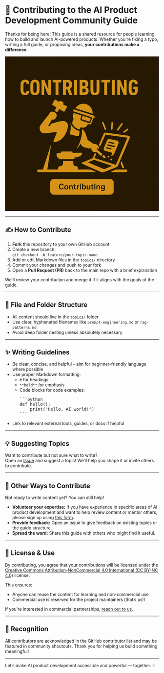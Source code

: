 # 🤝 Contributing to the AI Product Development Community Guide

Thanks for being here! This guide is a shared resource for people learning how to build and launch AI-powered products. Whether you're fixing a typo, writing a full guide, or proposing ideas, **your contributions make a difference**.

![AI Product Foundary - Contributing ](./assets/ProductFoundryAI_Contributing.png)


---

## ✍️ How to Contribute

1. **Fork** this repository to your own GitHub account
2. Create a new branch:  
   `git checkout -b feature/your-topic-name`
3. Add or edit Markdown files in the `topics/` directory
4. Commit your changes and push to your fork
5. Open a **Pull Request (PR)** back to the main repo with a brief explanation

We’ll review your contribution and merge it if it aligns with the goals of the guide.

---

## 📁 File and Folder Structure

- All content should live in the `topics/` folder
- Use clear, hyphenated filenames like `prompt-engineering.md` or `rag-patterns.md`
- Avoid deep folder nesting unless absolutely necessary

---

## ✨ Writing Guidelines

- Be clear, concise, and helpful – aim for beginner-friendly language where possible
- Use proper Markdown formatting:
  - `#` for headings
  - `**bold**` for emphasis
  - Code blocks for code examples:
    <pre>
    ```python
    def hello():
        print("Hello, AI world!")
    ```
    </pre>
- Link to relevant external tools, guides, or docs if helpful

---

## 💡 Suggesting Topics

Want to contribute but not sure what to write?  
Open an [Issue](https://github.com/AI-Product-Development/community-guide/issues) and suggest a topic! We’ll help you shape it or invite others to contribute.

---

## 🤝 Other Ways to Contribute

Not ready to write content yet? You can still help!
- **Volunteer your expertise:** If you have experience in specific areas of AI product development and want to help review content or mentor others, please sign up using [this form](https://airtable.com/appydKBEzaiAhYdQY/shr0aiUp30I6OZP4d).
- **Provide feedback:** Open an issue to give feedback on existing topics or the guide structure.
- **Spread the word:** Share this guide with others who might find it useful.

---

## 🔐 License & Use

By contributing, you agree that your contributions will be licensed under the  
[Creative Commons Attribution-NonCommercial 4.0 International (CC BY-NC 4.0)](https://creativecommons.org/licenses/by-nc/4.0/) license.

This ensures:
- Anyone can reuse the content for learning and non-commercial use
- Commercial use is reserved for the project maintainers (that’s us!)

If you're interested in commercial partnerships, [reach out to us](mailto:your@email.com).

---

## 🙌 Recognition

All contributors are acknowledged in the GitHub contributor list and may be featured in community shoutouts. Thank you for helping us build something meaningful!

---

Let’s make AI product development accessible and powerful — together. 💡
